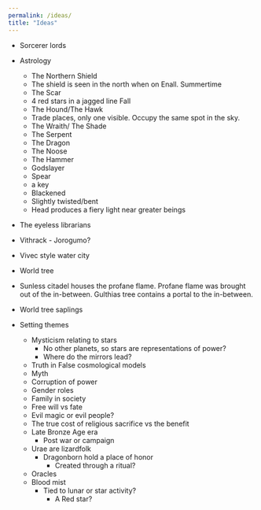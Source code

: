 ```yaml
---
permalink: /ideas/
title: "Ideas"
---
```


- Sorcerer lords
- Astrology
    - The Northern Shield
    - The shield is seen in the north when on Enall. Summertime
    - The Scar
    - 4 red stars in a jagged line Fall
    - The Hound/The Hawk
    - Trade places, only one visible. Occupy the same spot in the sky.
    - The Wraith/ The Shade
    - The Serpent
    - The Dragon
    - The Noose
    - The Hammer
    - Godslayer
    -  Spear
    -  a key
    - Blackened
    - Slightly twisted/bent
    - Head produces a fiery light near greater beings

- The eyeless librarians
- Vithrack - Jorogumo?
- Vivec style water city
- World tree
- Sunless citadel houses the profane flame. Profane flame was brought out of the in-between. Gulthias tree contains a portal to the in-between.
- World tree saplings
- Setting themes
  - Mysticism relating to stars
    - No other planets, so stars are representations of power?
    - Where do the mirrors lead?
  - Truth in False cosmological models
  - Myth
  - Corruption of power
  - Gender roles
  - Family in society
  - Free will vs fate
  - Evil magic or evil people?
  - The true cost of religious sacrifice vs the benefit
  - Late Bronze Age era
    - Post war or campaign
  - Urae are lizardfolk
    - Dragonborn hold a place of honor
      - Created through a ritual?
  - Oracles
  - Blood mist
    - Tied to lunar or star activity?
      - A Red star?


